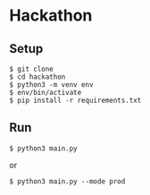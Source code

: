 # Hackathon

## Setup
```
$ git clone
$ cd hackathon
$ python3 -m venv env
$ env/bin/activate
$ pip install -r requirements.txt
```

## Run
```
$ python3 main.py
```
or
```
$ python3 main.py --mode prod
```
